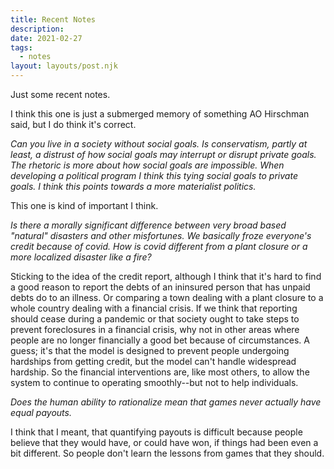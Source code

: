 ```yaml
---
title: Recent Notes
description: 
date: 2021-02-27
tags:
  - notes 
layout: layouts/post.njk
---
```


Just some recent notes.

I think this one is just a submerged memory of something AO Hirschman said, but I do think it's correct.

_Can you live in a society without social goals. Is conservatism, partly at least, a distrust of how social goals may interrupt or disrupt private goals. The rhetoric is more about how social goals are impossible. When developing a political program I think this tying social goals to private goals. I think this points towards a more materialist politics._

This one is kind of important I think.

_Is there a morally significant difference between very broad based "natural" disasters and other misfortunes. We basically froze everyone's credit because of covid. How is covid different from a plant closure or a more localized disaster like a fire?_

Sticking to the idea of the credit report, although I think that it's hard to find a good reason to report the debts of an ininsured person that has unpaid debts do to an illness. Or comparing a town dealing with a plant closure to a whole country dealing with a financial crisis. If we think that reporting should cease during a pandemic or that society ought to take steps to prevent foreclosures in a financial crisis, why not in other areas where people are no longer financially a good bet because of circumstances. A guess; it's that the model is designed to prevent people undergoing hardships from getting credit, but the model can't handle widespread hardship. So the financial interventions are, like most others, to allow the system to continue to operating smoothly--but not to help individuals. 


_Does the human ability to rationalize mean that games never actually have equal payouts._

I think that I meant, that quantifying payouts is difficult because people believe that they would have, or could have won, if things had been even a bit different. So people don't learn the lessons from games that they should.






